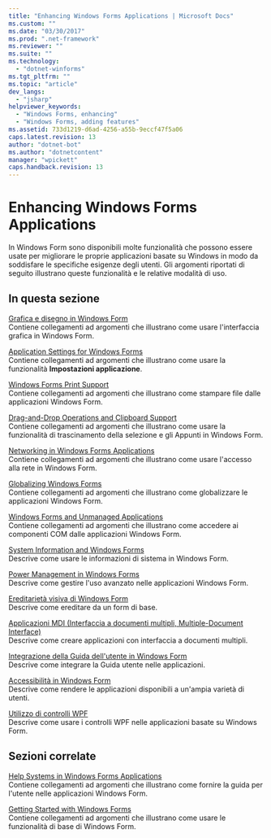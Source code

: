 ```yaml
---
title: "Enhancing Windows Forms Applications | Microsoft Docs"
ms.custom: ""
ms.date: "03/30/2017"
ms.prod: ".net-framework"
ms.reviewer: ""
ms.suite: ""
ms.technology: 
  - "dotnet-winforms"
ms.tgt_pltfrm: ""
ms.topic: "article"
dev_langs: 
  - "jsharp"
helpviewer_keywords: 
  - "Windows Forms, enhancing"
  - "Windows Forms, adding features"
ms.assetid: 733d1219-d6ad-4256-a55b-9eccf47f5a06
caps.latest.revision: 13
author: "dotnet-bot"
ms.author: "dotnetcontent"
manager: "wpickett"
caps.handback.revision: 13
---
```

# Enhancing Windows Forms Applications
In Windows Form sono disponibili molte funzionalità che possono essere usate per migliorare le proprie applicazioni basate su Windows in modo da soddisfare le specifiche esigenze degli utenti.  Gli argomenti riportati di seguito illustrano queste funzionalità e le relative modalità di uso.  
  
## In questa sezione  
 [Grafica e disegno in Windows Form](../../../../docs/framework/winforms/advanced/graphics-and-drawing-in-windows-forms.md)  
 Contiene collegamenti ad argomenti che illustrano come usare l'interfaccia grafica in Windows Form.  
  
 [Application Settings for Windows Forms](../../../../docs/framework/winforms/advanced/application-settings-for-windows-forms.md)  
 Contiene collegamenti ad argomenti che illustrano come usare la funzionalità **Impostazioni applicazione**.  
  
 [Windows Forms Print Support](../../../../docs/framework/winforms/advanced/windows-forms-print-support.md)  
 Contiene collegamenti ad argomenti che illustrano come stampare file dalle applicazioni Windows Form.  
  
 [Drag\-and\-Drop Operations and Clipboard Support](../../../../docs/framework/winforms/advanced/drag-and-drop-operations-and-clipboard-support.md)  
 Contiene collegamenti ad argomenti che illustrano come usare la funzionalità di trascinamento della selezione e gli Appunti in Windows Form.  
  
 [Networking in Windows Forms Applications](../../../../docs/framework/winforms/advanced/networking-in-windows-forms-applications.md)  
 Contiene collegamenti ad argomenti che illustrano come usare l'accesso alla rete in Windows Form.  
  
 [Globalizing Windows Forms](../../../../docs/framework/winforms/advanced/globalizing-windows-forms.md)  
 Contiene collegamenti ad argomenti che illustrano come globalizzare le applicazioni Windows Form.  
  
 [Windows Forms and Unmanaged Applications](../../../../docs/framework/winforms/advanced/windows-forms-and-unmanaged-applications.md)  
 Contiene collegamenti ad argomenti che illustrano come accedere ai componenti COM dalle applicazioni Windows Form.  
  
 [System Information and Windows Forms](../../../../docs/framework/winforms/advanced/system-information-and-windows-forms.md)  
 Descrive come usare le informazioni di sistema in Windows Form.  
  
 [Power Management in Windows Forms](../../../../docs/framework/winforms/advanced/power-management-in-windows-forms.md)  
 Descrive come gestire l'uso avanzato nelle applicazioni Windows Form.  
  
 [Ereditarietà visiva di Windows Form](../../../../docs/framework/winforms/advanced/windows-forms-visual-inheritance.md)  
 Descrive come ereditare da un form di base.  
  
 [Applicazioni MDI \(Interfaccia a documenti multipli, Multiple\-Document Interface\)](../../../../docs/framework/winforms/advanced/multiple-document-interface-mdi-applications.md)  
 Descrive come creare applicazioni con interfaccia a documenti multipli.  
  
 [Integrazione della Guida dell'utente in Windows Form](../../../../docs/framework/winforms/advanced/integrating-user-help-in-windows-forms.md)  
 Descrive come integrare la Guida utente nelle applicazioni.  
  
 [Accessibilità in Windows Form](../../../../docs/framework/winforms/advanced/windows-forms-accessibility.md)  
 Descrive come rendere le applicazioni disponibili a un'ampia varietà di utenti.  
  
 [Utilizzo di controlli WPF](../../../../docs/framework/winforms/advanced/using-wpf-controls.md)  
 Descrive come usare i controlli WPF nelle applicazioni basate su Windows Form.  
  
## Sezioni correlate  
 [Help Systems in Windows Forms Applications](../../../../docs/framework/winforms/advanced/help-systems-in-windows-forms-applications.md)  
 Contiene collegamenti ad argomenti che illustrano come fornire la guida per l'utente nelle applicazioni Windows Form.  
  
 [Getting Started with Windows Forms](../../../../docs/framework/winforms/getting-started-with-windows-forms.md)  
 Contiene collegamenti ad argomenti che illustrano come usare le funzionalità di base di Windows Form.